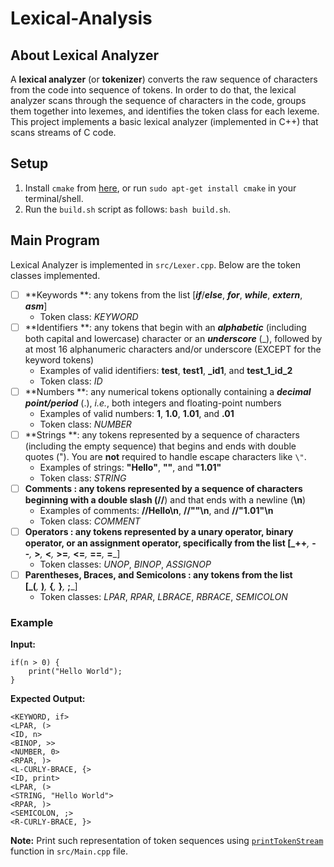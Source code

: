# Lexical-Analysis

## About Lexical Analyzer
A **lexical analyzer** (or **tokenizer**) converts the raw sequence of characters from the code into sequence of tokens. In order to do that, the lexical analyzer scans through the sequence of characters in the code, groups them together into lexemes, and identifies the token class for each lexeme. This project implements a basic lexical analyzer (implemented in C++) that scans streams of C code.

## Setup

1. Install `cmake` from [here](https://cmake.org/download/), or run `sudo apt-get install cmake` in your terminal/shell.
2. Run the `build.sh` script as follows: `bash build.sh`.


## Main Program
Lexical Analyzer is implemented in `src/Lexer.cpp`. Below are the token classes implemented.

* [ ] **Keywords **: any tokens from the list [_**if**_/_**else**_, _**for**_, _**while**_, _**extern**_, _**asm**_]
	* Token class: _KEYWORD_
* [ ] **Identifiers **: any tokens that begin with an **_alphabetic_** (including both capital and lowercase) character or an **_underscore_** (_), followed by at most 16 alphanumeric characters and/or underscore (EXCEPT for the keyword tokens)
	* Examples of valid identifiers: **test**, **test1**, **_id1**, and **test_1_id_2**
	* Token class: _ID_
* [ ] **Numbers **: any numerical tokens optionally containing a **_decimal point/period_** (.), _i.e._, both integers and floating-point numbers
    * Examples of valid numbers: **1**, **1.0**, **1.01**, and **.01**
    * Token class: _NUMBER_
* [ ] **Strings **: any tokens represented by a sequence of characters (including the empty sequence) that begins and ends with double quotes ("). You are **not** required to handle escape characters like `\"`.
	* Examples of strings: **"Hello"**, **""**, and **"1.01"**
	* Token class: _STRING_
* [ ] **Comments **: any tokens represented by a sequence of characters beginning with a double slash (**//**) and that ends with a newline (**\n**)
	* Examples of comments: **//Hello\n**, **//""\n**, and **//"1.01"\n**
	* Token class: _COMMENT_
* [ ] **Operators **: any tokens represented by a unary operator, binary operator, or an assignment operator, specifically from the list [_**++**_,&nbsp;_**--**_,&nbsp;_**>**_,&nbsp;_**<**_,&nbsp;_**>=**_,&nbsp;_**<=**_,&nbsp;_**==**_,&nbsp;_**=**_]
	* Token classes: _UNOP_, _BINOP_, _ASSIGNOP_
* [ ] **Parentheses, Braces, and Semicolons **: any tokens from the list [_**(**_,&nbsp;_**)**_,&nbsp;_**{**_,&nbsp;_**}**_,&nbsp;_**;**_]
	* Token classes: _LPAR_, _RPAR_, _LBRACE_, _RBRACE_, _SEMICOLON_
	
### Example

**Input:** 
```
if(n > 0) {
    print("Hello World");
}
```
**Expected Output:**
```        
<KEYWORD, if>           
<LPAR, (>
<ID, n>
<BINOP, >>
<NUMBER, 0> 
<RPAR, )>    
<L-CURLY-BRACE, {>
<ID, print>
<LPAR, (>
<STRING, "Hello World">
<RPAR, )>
<SEMICOLON, ;> 
<R-CURLY-BRACE, }>
```
**Note:** Print such representation of token sequences using [`printTokenStream`](src/Main.cpp#8) function in `src/Main.cpp` file. 

